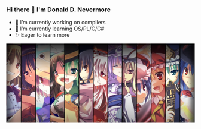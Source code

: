 ### Hi there 👋 I'm Donald D. Nevermore

- 🔭 I’m currently working on compilers
- 🌱 I’m currently learning OS/PL/C/C#
- ✨ Eager to learn more

![touhou](./touhou.jpg)

<!--
**DongchengWang/DongchengWang** is a ✨ _special_ ✨ repository because its `README.md` (this file) appears on your GitHub profile.

Here are some ideas to get you started:

- 👯 I’m looking to collaborate on ...
- 🤔 I’m looking for help with ...
- 💬 Ask me about ...
- 📫 How to reach me: ...
- 😄 Pronouns: ...
- ⚡ Fun fact: ...
-->
